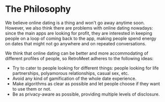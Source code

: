 # The Philosophy

We believe online dating is a thing and won't go away anytime soon. However, we also think there are problems with online dating nowadays: since the main apps are looking for profit, they are interested in keeping people on a loop of coming back to the app, making people spend energy on dates that might not go anywhere and on repeated conversations.

We think that online dating can be better and more accommodating of different profiles of people, so RetroMeet adheres to the following ideas:
- Try to cater to people looking for different things: people looking for life partnerships, polyamorous relationships, casual sex, etc.
- Avoid any kind of gamification of the whole date experience.
- Make algorithms as clear as possible and let people choose if they want to use them or not.
- Be as privacy-aware as possible, providing multiple levels of disclosure.
